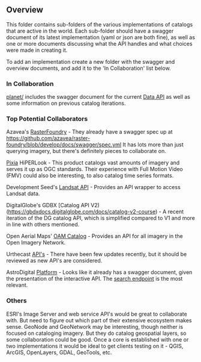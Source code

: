 ## Overview

This folder contains sub-folders of the various implementations of catalogs that are active in the world. Each sub-folder should
have a swagger document of its latest implementation (yaml or json are both fine), as well as one or more documents discussing
what the API handles and what choices were made in creating it. 

To add an implementation create a new folder with the swagger and overview documents, and add it to the 'In Collaboration' list 
below.

### In Collaboration

[planet/](planet/) includes the swagger document for the current [Data API](https://www.planet.com/docs/reference/) as well as
some information on previous catalog iterations.

### Top Potential Collaborators

Azavea's [RasterFoundry](http://rasterfoundry.org) - They already have a swagger spec up at https://github.com/azavea/raster-foundry/blob/develop/docs/swagger/spec.yml
It has lots more than just querying imagery, but there's definitely pieces to collaborate on.

[Pixia](http://pixia.com) HiPERLook - This product catalogs vast amounts of imagery and serves it up as OGC standards. Their
experience with Full Motion Video (FMV) could also be interesting, to also catalog time series formats.

Development Seed's [Landsat API](https://api.developmentseed.org/satellites/landsat) - Provides an API wrapper to access Landsat
data.

DigitalGlobe's GDBX [Catalog API V2)(https://gbdxdocs.digitalglobe.com/docs/catalog-v2-course) - A recent iteration of the DG
catalog API, which is simplified compared to V1 and more in line with others mentioned.

Open Aerial Maps' [OAM Catalog](https://github.com/hotosm/oam-catalog) - Provides an API for all imagery in the Open Imagery Network.

Urthecast [API's](https://urthecast.github.io/urthecast-api-presentation/#/) - There have been few updates recently, but it 
should be reviewed as new API's are considered.

AstroDigital [Platform](https://docs.astrodigital.com/) - Looks like it already has a swagger document, given the presentation of 
the interactive API. The [search endpoint](https://docs.astrodigital.com/v2.0/docs/search) is the most relevant.

### Others

ESRI's Image Server and web service API's would be great to collaborate with. But need to figure out which part of their 
extensive ecosystem makes sense. GeoNode and GeoNetwork may be interesting, though neither is focused on cataloging imagery. 
But they do catalog geospatial layers, so some collaboration could be good. Once a core is established with one or two 
implementations it would be ideal to get clients testing on it - QGIS, ArcGIS, OpenLayers, GDAL, GeoTools, etc. 
